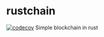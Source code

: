 # rustchain

[![codecov](https://codecov.io/gl/mskwarek/rustchain/branch/master/graph/badge.svg)](https://codecov.io/gl/mskwarek/rustchain)
Simple blockchain in rust
